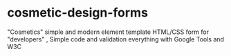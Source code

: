 # cosmetic-design-forms
"Cosmetics" simple and modern element  template HTML/CSS form  for "developers" , Simple code and validation everything with Google Tools and W3C

